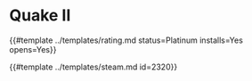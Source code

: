 # Quake II
<!-- script:Aliases [
    "Quake 2"
] -->

{{#template ../templates/rating.md status=Platinum installs=Yes opens=Yes}} 

{{#template ../templates/steam.md id=2320}}

